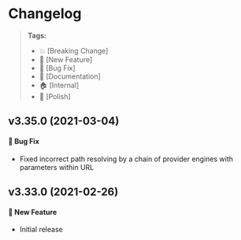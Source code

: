 Changelog
=========

> **Tags:**
> - :boom:       [Breaking Change]
> - :rocket:     [New Feature]
> - :bug:        [Bug Fix]
> - :memo:       [Documentation]
> - :house:      [Internal]
> - :nail_care:  [Polish]

## v3.35.0 (2021-03-04)

#### :bug: Bug Fix

* Fixed incorrect path resolving by a chain of provider engines with parameters within URL

## v3.33.0 (2021-02-26)

#### :rocket: New Feature

* Initial release
